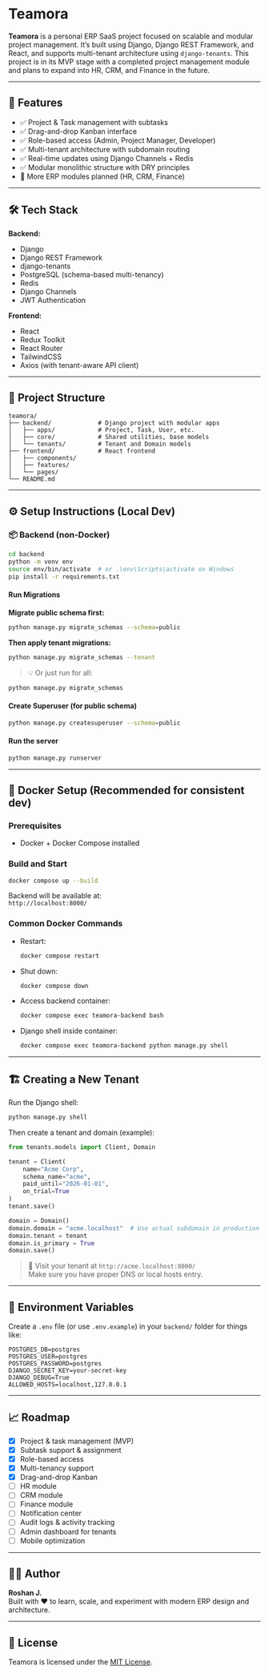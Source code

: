 # Teamora

**Teamora** is a personal ERP SaaS project focused on scalable and modular project management. It’s built using Django, Django REST Framework, and React, and supports multi-tenant architecture using `django-tenants`. This project is in its MVP stage with a completed project management module and plans to expand into HR, CRM, and Finance in the future.

---

## 🚀 Features

- ✅ Project & Task management with subtasks  
- ✅ Drag-and-drop Kanban interface  
- ✅ Role-based access (Admin, Project Manager, Developer)  
- ✅ Multi-tenant architecture with subdomain routing  
- ✅ Real-time updates using Django Channels + Redis  
- ✅ Modular monolithic structure with DRY principles  
- 🚧 More ERP modules planned (HR, CRM, Finance)  

---

## 🛠 Tech Stack

**Backend:**
- Django  
- Django REST Framework  
- django-tenants  
- PostgreSQL (schema-based multi-tenancy)  
- Redis  
- Django Channels  
- JWT Authentication  

**Frontend:**
- React  
- Redux Toolkit  
- React Router  
- TailwindCSS  
- Axios (with tenant-aware API client)  

---

## 🧱 Project Structure

```
teamora/
├── backend/             # Django project with modular apps
│   ├── apps/            # Project, Task, User, etc.
│   ├── core/            # Shared utilities, base models
│   └── tenants/         # Tenant and Domain models
├── frontend/            # React frontend
│   ├── components/      
│   ├── features/        
│   └── pages/           
└── README.md
```

---

## ⚙️ Setup Instructions (Local Dev)

### 📦 Backend (non-Docker)

```bash
cd backend
python -m venv env
source env/bin/activate  # or .\env\Scripts\activate on Windows
pip install -r requirements.txt
```

#### Run Migrations

**Migrate public schema first:**

```bash
python manage.py migrate_schemas --schema=public
```

**Then apply tenant migrations:**

```bash
python manage.py migrate_schemas --tenant
```

> 💡 Or just run for all:
```bash
python manage.py migrate_schemas
```

#### Create Superuser (for public schema)

```bash
python manage.py createsuperuser --schema=public
```

#### Run the server

```bash
python manage.py runserver
```

---

## 🐳 Docker Setup (Recommended for consistent dev)

### Prerequisites

- Docker + Docker Compose installed

### Build and Start

```bash
docker compose up --build
```

Backend will be available at:  
`http://localhost:8000/`

### Common Docker Commands

- Restart:  
  ```bash
  docker compose restart
  ```

- Shut down:  
  ```bash
  docker compose down
  ```

- Access backend container:  
  ```bash
  docker compose exec teamora-backend bash
  ```

- Django shell inside container:  
  ```bash
  docker compose exec teamora-backend python manage.py shell
  ```

---

## 🏗 Creating a New Tenant

Run the Django shell:

```bash
python manage.py shell
```

Then create a tenant and domain (example):

```python
from tenants.models import Client, Domain

tenant = Client(
    name="Acme Corp",
    schema_name="acme",
    paid_until="2026-01-01",
    on_trial=True
)
tenant.save()

domain = Domain()
domain.domain = "acme.localhost"  # Use actual subdomain in production
domain.tenant = tenant
domain.is_primary = True
domain.save()
```

> 🔁 Visit your tenant at `http://acme.localhost:8000/`  
> Make sure you have proper DNS or local hosts entry.

---

## 🌱 Environment Variables

Create a `.env` file (or use `.env.example`) in your `backend/` folder for things like:

```dotenv
POSTGRES_DB=postgres
POSTGRES_USER=postgres
POSTGRES_PASSWORD=postgres
DJANGO_SECRET_KEY=your-secret-key
DJANGO_DEBUG=True
ALLOWED_HOSTS=localhost,127.0.0.1
```

---

## 📈 Roadmap

- [x] Project & task management (MVP)  
- [x] Subtask support & assignment  
- [x] Role-based access  
- [x] Multi-tenancy support  
- [x] Drag-and-drop Kanban  
- [ ] HR module  
- [ ] CRM module  
- [ ] Finance module  
- [ ] Notification center  
- [ ] Audit logs & activity tracking  
- [ ] Admin dashboard for tenants  
- [ ] Mobile optimization  

---

## 👨‍💻 Author

**Roshan J.**  
Built with ❤️ to learn, scale, and experiment with modern ERP design and architecture.

---

## 📄 License

Teamora is licensed under the [MIT License](LICENSE).